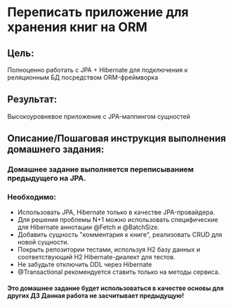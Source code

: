 ﻿# Переписать приложение для хранения книг на ORM

## Цель:
Полноценно работать с JPA + Hibernate для подключения к реляционным БД посредством ORM-фреймворка

## Результат: 
Высокоуровневое приложение с JPA-маппингом сущностей

## Описание/Пошаговая инструкция выполнения домашнего задания:

### Домашнее задание выполняется переписыванием предыдущего на JPA.

### Необходимо:

 * Использовать JPA, Hibernate только в качестве JPA-провайдера.
 * Для решения проблемы N+1 можно использовать специфические для Hibernate аннотации @Fetch и @BatchSize.
 * Добавить сущность "комментария к книге", реализовать CRUD для новой сущности.
 * Покрыть репозитории тестами, используя H2 базу данных и соответствующий H2 Hibernate-диалект для тестов.
 * Не забудьте отключить DDL через Hibernate
 * @Transactional рекомендуется ставить только на методы сервиса. 

#### Это домашнее задание будет использоваться в качестве основы для других ДЗ Данная работа не засчитывает предыдущую!



